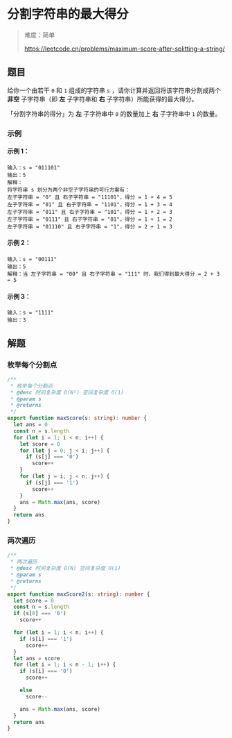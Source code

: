 # 分割字符串的最大得分

> 难度：简单
>
> https://leetcode.cn/problems/maximum-score-after-splitting-a-string/

## 题目

给你一个由若干 `0` 和 `1` 组成的字符串 `s` ，请你计算并返回将该字符串分割成两个 **非空** 子字符串（即 **左** 子字符串和 **右** 子字符串）所能获得的最大得分。

「分割字符串的得分」为 **左** 子字符串中 `0` 的数量加上 **右** 子字符串中 `1` 的数量。

### 示例

#### 示例 1：

```
输入：s = "011101"
输出：5 
解释：
将字符串 s 划分为两个非空子字符串的可行方案有：
左子字符串 = "0" 且 右子字符串 = "11101"，得分 = 1 + 4 = 5 
左子字符串 = "01" 且 右子字符串 = "1101"，得分 = 1 + 3 = 4 
左子字符串 = "011" 且 右子字符串 = "101"，得分 = 1 + 2 = 3 
左子字符串 = "0111" 且 右子字符串 = "01"，得分 = 1 + 1 = 2 
左子字符串 = "01110" 且 右子字符串 = "1"，得分 = 2 + 1 = 3
```

#### 示例 2：

```
输入：s = "00111"
输出：5
解释：当 左子字符串 = "00" 且 右子字符串 = "111" 时，我们得到最大得分 = 2 + 3 = 5
```

#### 示例 3：

```
输入：s = "1111"
输出：3
```

## 解题

### 枚举每个分割点

```ts 
/**
 * 枚举每个分割点
 * @desc 时间复杂度 O(N²) 空间复杂度 O(1)
 * @param s
 * @returns
 */
export function maxScore(s: string): number {
  let ans = 0
  const n = s.length
  for (let i = 1; i < n; i++) {
    let score = 0
    for (let j = 0; j < i; j++) {
      if (s[j] === '0')
        score++
    }
    for (let j = i; j < n; j++) {
      if (s[j] === '1')
        score++
    }
    ans = Math.max(ans, score)
  }
  return ans
}
```

### 两次遍历

```ts 
/**
 * 两次遍历
 * @desc 时间复杂度 O(N) 空间复杂度 O(1)
 * @param s
 * @returns
 */
export function maxScore2(s: string): number {
  let score = 0
  const n = s.length
  if (s[0] === '0')
    score++

  for (let i = 1; i < n; i++) {
    if (s[i] === '1')
      score++
  }
  let ans = score
  for (let i = 1; i < n - 1; i++) {
    if (s[i] === '0')
      score++

    else
      score--

    ans = Math.max(ans, score)
  }
  return ans
}
```